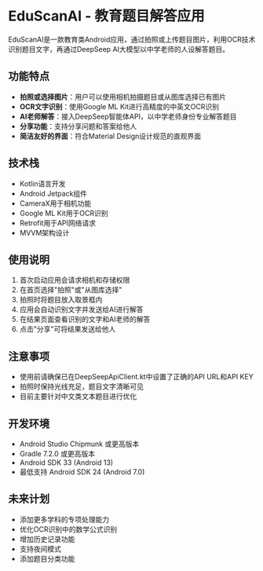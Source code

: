 # EduScanAI - 教育题目解答应用

EduScanAI是一款教育类Android应用，通过拍照或上传题目图片，利用OCR技术识别题目文字，再通过DeepSeep AI大模型以中学老师的人设解答题目。

## 功能特点

- **拍照或选择图片**：用户可以使用相机拍摄题目或从图库选择已有图片
- **OCR文字识别**：使用Google ML Kit进行高精度的中英文OCR识别
- **AI老师解答**：接入DeepSeep智能体API，以中学老师身份专业解答题目
- **分享功能**：支持分享问题和答案给他人
- **简洁友好的界面**：符合Material Design设计规范的直观界面

## 技术栈

- Kotlin语言开发
- Android Jetpack组件
- CameraX用于相机功能
- Google ML Kit用于OCR识别
- Retrofit用于API网络请求
- MVVM架构设计

## 使用说明

1. 首次启动应用会请求相机和存储权限
2. 在首页选择"拍照"或"从图库选择"
3. 拍照时将题目放入取景框内
4. 应用会自动识别文字并发送给AI进行解答
5. 在结果页面查看识别的文字和AI老师的解答
6. 点击"分享"可将结果发送给他人

## 注意事项

- 使用前请确保已在DeepSeepApiClient.kt中设置了正确的API URL和API KEY
- 拍照时保持光线充足，题目文字清晰可见
- 目前主要针对中文类文本题目进行优化

## 开发环境

- Android Studio Chipmunk 或更高版本
- Gradle 7.2.0 或更高版本
- Android SDK 33 (Android 13)
- 最低支持 Android SDK 24 (Android 7.0)

## 未来计划

- 添加更多学科的专项处理能力
- 优化OCR识别中的数学公式识别
- 增加历史记录功能
- 支持夜间模式
- 添加题目分类功能 